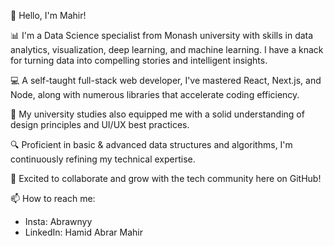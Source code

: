 👋 Hello, I'm Mahir!

📊 I'm a Data Science specialist from Monash university with skills in data analytics, visualization, deep learning, and machine learning. I have a knack for turning data into compelling stories and intelligent insights.

💻 A self-taught full-stack web developer, I've mastered React, Next.js, and Node, along with numerous libraries that accelerate coding efficiency.

🎨 My university studies also equipped me with a solid understanding of design principles and UI/UX best practices.

🔍 Proficient in basic & advanced data structures and algorithms, I'm continuously refining my technical expertise.

🚀 Excited to collaborate and grow with the tech community here on GitHub!

📫 How to reach me: 
- Insta: Abrawnyy
- LinkedIn: Hamid Abrar Mahir

<!---
MahirAbrar/MahirAbrar is a ✨ special ✨ repository because its `README.md` (this file) appears on your GitHub profile.
You can click the Preview link to take a look at your changes.
--->

